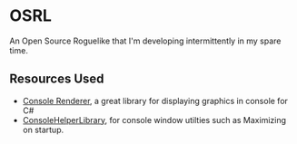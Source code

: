 # OSRL
An Open Source Roguelike that I'm developing intermittently in my spare time.

## Resources Used
- [Console Renderer](https://github.com/NinovanderMark/ConsoleRenderer), a great library for displaying graphics in console for C#
- [ConsoleHelperLibrary]([www.google.com](https://github.com/karenpayneoregon/console-apps/blob/master/ConsoleHelperLibrary/Classes/WindowUtility.cs)), for console window utilties such as Maximizing on startup.

